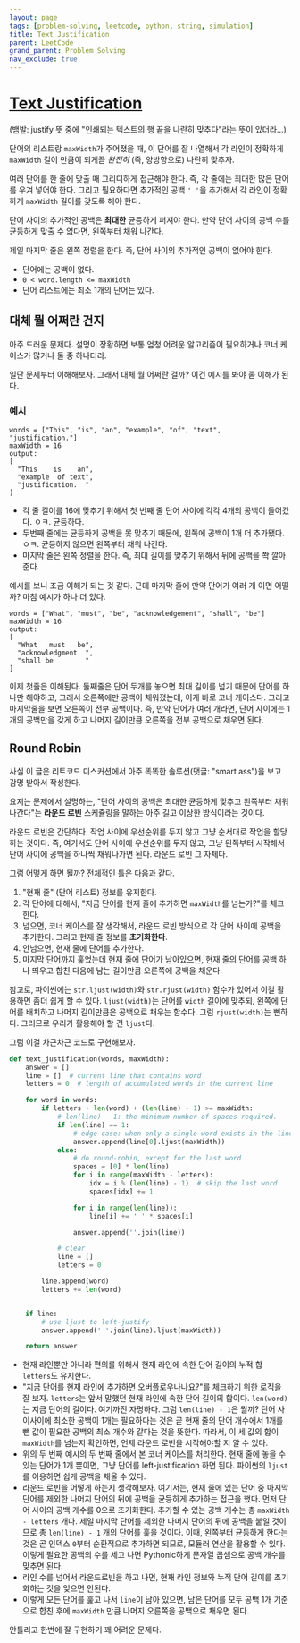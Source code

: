 ```yaml
---
layout: page
tags: [problem-solving, leetcode, python, string, simulation]
title: Text Justification
parent: LeetCode
grand_parent: Problem Solving
nav_exclude: true
---
```


# [Text Justification](https://leetcode.com/problems/text-justification/)
 (뱀발: justify 뜻 중에 "인쇄되는 텍스트의 행 끝을 나란히 맞추다"라는
 뜻이 있더라...)

 단어의 리스트랑 `maxWidth`가 주어졌을 때, 이 단어를 잘 나열해서 각
 라인이 정확하게 `maxWidth` 길이 만큼이 되게끔 *완전히* (즉,
 양방향으로) 나란히 맞추자.

 여러 단어를 한 줄에 맞출 때 그리디하게 접근해야 한다. 즉, 각 줄에는
 최대한 많은 단어를 우겨 넣어야 한다. 그리고 필요하다면 추가적인 공백
 `' '`을 추가해서 각 라인이 정확하게 `maxWidth` 길이를 갖도록 해야
 한다.

 단어 사이의 추가적인 공백은 **최대한** 균등하게 퍼져야 한다. 만약
 단어 사이의 공백 수를 균등하게 맞출 수 없다면, 왼쪽부터 채워 나간다.

 제일 마지막 줄은 왼쪽 정렬을 한다. 즉, 단어 사이의 추가적인 공백이
 없어야 한다.

 - 단어에는 공백이 없다.
 - `0 < word.length <= maxWidth`
 - 단어 리스트에는 최소 1개의 단어는 있다.

## 대체 뭘 어쩌란 건지
 아주 드러운 문제다. 설명이 장황하면 보통 엄청 어려운 알고리즘이
 필요하거나 코너 케이스가 많거나 둘 중 하나더라.

 일단 문제부터 이해해보자. 그래서 대체 뭘 어쩌란 걸까? 이건 예시를
 봐야 좀 이해가 된다.

### 예시

```
words = ["This", "is", "an", "example", "of", "text", "justification."]
maxWidth = 16
output:
[
  "This    is    an",
  "example  of text",
  "justification.  "
]
```

 - 각 줄 길이를 16에 맞추기 위해서 첫 번째 줄 단어 사이에 각각 4개의
   공백이 들어갔다. ㅇㅋ. 균등하다.
 - 두번째 줄에는 균등하게 공백을 못 맞추기 때문에, 왼쪽에 공백이 1개
   더 추가됐다. ㅇㅋ. 균등하지 않으면 왼쪽부터 채워 나간다.
 - 마지막 줄은 왼쪽 정렬을 한다. 즉, 최대 길이를 맞추기 위해서 뒤에
   공백을 쫙 깔아준다.

 예시를 보니 조금 이해가 되는 것 같다. 근데 마지막 줄에 만약 단어가
 여러 개 이면 어떨까? 마침 예시가 하나 더 있다.

```
words = ["What", "must", "be", "acknowledgement", "shall", "be"]
maxWidth = 16
output:
[
  "What   must   be",
  "acknowledgment  ",
  "shall be        "
]
```

 이제 첫줄은 이해된다. 둘째줄은 단어 두개를 놓으면 최대 길이를 넘기
 때문에 단어를 하나만 해야하고, 그래서 오른쪽에만 공백이 채워졌는데,
 이게 바로 코너 케이스다. 그리고 마지막줄을 보면 오른쪽이 전부
 공백이다. 즉, 만약 단어가 여러 개라면, 단어 사이에는 1개의 공백만을
 갖게 하고 나머지 길이만큼 오른쪽을 전부 공백으로 채우면 된다.

## Round Robin
 사실 이 글은 리트코드 디스커션에서 아주 똑똑한 솔루션(댓글: "smart
 ass")을 보고 감명 받아서 작성한다.

 요지는 문제에서 설명하는, "단어 사이의 공백은 최대한 균등하게 맞추고
 왼쪽부터 채워나간다"는 **라운드 로빈** 스케쥴링을 말하는 아주 길고
 이상한 방식이라는 것이다.

 라운드 로빈은 간단하다. 작업 사이에 우선순위를 두지 않고 그냥
 순서대로 작업을 할당하는 것이다. 즉, 여기서도 단어 사이에 우선순위를
 두지 않고, 그냥 왼쪽부터 시작해서 단어 사이에 공백을 하나씩
 채워나가면 된다. 라운드 로빈 그 자체다.

 그럼 어떻게 하면 될까? 전체적인 틀은 다음과 같다.
 1. "현재 줄" (단어 리스트) 정보를 유지한다.
 2. 각 단어에 대해서, "지금 단어를 현재 줄에 추가하면 `maxWidth`를
    넘는가?"를 체크한다.
 3. 넘으면, 코너 케이스를 잘 생각해서, 라운드 로빈 방식으로 각 단어
    사이에 공백을 추가한다. 그리고 현재 줄 정보를 **초기화한다**.
 4. 안넘으면, 현재 줄에 단어를 추가한다.
 5. 마지막 단어까지 훑었는데 현재 줄에 단어가 남아있으면, 현재 줄의
    단어를 공백 하나 띄우고 합친 다음에 남는 길이만큼 오른쪽에 공백을
    채운다.

 참고로, 파이썬에는 `str.ljust(width)`와 `str.rjust(width)` 함수가
 있어서 이걸 활용하면 좀더 쉽게 할 수 있다. `ljust(width)`는 단어를
 `width` 길이에 맞추되, 왼쪽에 단어를 배치하고 나머지 길이만큼은
 공백으로 채우는 함수다. 그럼 `rjust(width)`는 뻔하다. 그러므로 우리가
 활용해야 할 건 `ljust`다.

 그럼 이걸 차근차근 코드로 구현해보자.

```python
def text_justification(words, maxWidth):
    answer = []
    line = []  # current line that contains word
    letters = 0  # length of accumulated words in the current line

    for word in words:
        if letters + len(word) + (len(line) - 1) >= maxWidth:
            # len(line) - 1: the minimum number of spaces required.
            if len(line) == 1:
                # edge case: when only a single word exists in the line
                answer.append(line[0].ljust(maxWidth))
            else:
                # do round-robin, except for the last word
                spaces = [0] * len(line)
                for i in range(maxWidth - letters):
                    idx = i % (len(line) - 1)  # skip the last word
                    spaces[idx] += 1

                for i in range(len(line)):
                    line[i] += ' ' * spaces[i]

                answer.append(''.join(line))

            # clear
            line = []
            letters = 0

        line.append(word)
        letters += len(word)


    if line:
        # use ljust to left-justify
        answer.append(' '.join(line).ljust(maxWidth))

    return answer
```

 - 현재 라인뿐만 아니라 편의를 위해서 현재 라인에 속한 단어 길이의
   누적 합 `letters`도 유지한다.
 - "지금 단어를 현재 라인에 추가하면 오버플로우나나요?"를 체크하기
   위한 로직을 잘 보자. `letters`는 앞서 말했던 현재 라인에 속한 단어
   길이의 합이다. `len(word)`는 지금 단어의 길이다. 여기까진
   자명하다. 그럼 `len(line) - 1`은 뭘까? 단어 사이사이에 최소한
   공백이 1개는 필요하다는 것은 곧 현재 줄의 단어 개수에서 1개를 뺀
   값이 필요한 공백의 최소 개수와 같다는 것을 뜻한다. 따라서, 이 세
   값의 합이 `maxWidth`를 넘는지 확인하면, 언제 라운드 로빈을
   시작해야할 지 알 수 있다.
 - 위의 두 번째 예시의 두 번째 줄에서 본 코너 케이스를 처리한다. 현재
   줄에 놓을 수 있는 단어가 1개 뿐이면, 그냥 단어를 left-justification
   하면 된다. 파이썬의 `ljust`를 이용하면 쉽게 공백을 채울 수 있다.
 - 라운드 로빈을 어떻게 하는지 생각해보자. 여기서는, 현재 줄에 있는
   단어 중 마지막 단어를 제외한 나머지 단어의 뒤에 공백을 균등하게
   추가하는 접근을 했다. 먼저 단어 사이의 공백 개수를 0으로
   초기화한다. 추가할 수 있는 공백 개수는 총 `maxWidth - letters`
   개다. 제일 마지막 단어를 제외한 나머지 단어의 뒤에 공백을 붙일
   것이므로 총 `len(line) - 1` 개의 단어를 훑을 것이다. 이때, 왼쪽부터
   균등하게 한다는 것은 곧 인덱스 `0`부터 순환적으로 추가하면 되므로,
   모듈러 연산을 활용할 수 있다. 이렇게 필요한 공백의 수를 세고 나면
   Pythonic하게 문자열 곱셈으로 공백 개수를 맞추면 된다.
 - 라인 수를 넘어서 라운드로빈을 하고 나면, 현재 라인 정보와 누적 단어
   길이를 초기화하는 것을 잊으면 안된다.
 - 이렇게 모든 단어를 훑고 나서 `line`이 남아 있으면, 남은 단어를 모두
   공백 1개 기준으로 합친 후에 `maxWidth` 만큼 나머지 오른쪽을
   공백으로 채우면 된다.

 안틀리고 한번에 잘 구현하기 꽤 어려운 문제다.
